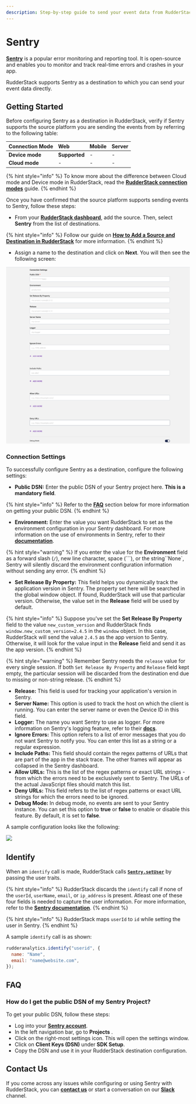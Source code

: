 ```yaml
---
description: Step-by-step guide to send your event data from RudderStack to Sentry.
---
```


# Sentry

[**Sentry**](https://sentry.io/about/) is a popular error monitoring and reporting tool. It is open-source and enables you to monitor and track real-time errors and crashes in your app.

RudderStack supports Sentry as a destination to which you can send your event data directly.

## Getting Started

Before configuring Sentry as a destination in RudderStack, verify if Sentry supports the source platform you are sending the events from by referring to the following table:

| **Connection Mode** | **Web** | **Mobile** | **Server** |
| :--- | :--- | :--- | :--- |
| **Device mode** | **Supported** | - | - |
| **Cloud mode** | - | - | - |

{% hint style="info" %}
To know more about the difference between Cloud mode and Device mode in RudderStack, read the [**RudderStack connection modes**](https://docs.rudderstack.com/get-started/rudderstack-connection-modes) guide.
{% endhint %}

Once you have confirmed that the source platform supports sending events to Sentry, follow these steps:

* From your [**RudderStack dashboard**](https://app.rudderstack.com/), add the source. Then, select **Sentry** from the list of destinations.

{% hint style="info" %}
Follow our guide on [**How to Add a Source and Destination in RudderStack**](https://docs.rudderstack.com/how-to-guides/adding-source-and-destination-rudderstack) for more information.
{% endhint %}

* Assign a name to the destination and click on **Next**. You will then see the following screen:

![Configuration Settings for Sentry](../../.gitbook/assets/sentry.png)

### Connection Settings

To successfully configure Sentry as a destination, configure the following settings:

* **Public DSN:** Enter the public DSN of your Sentry project here. **This is a mandatory field**.

{% hint style="info" %}
Refer to the [**FAQ**](sentry.md#faq) section below for more information on getting your public DSN.
{% endhint %}

* **Environment:** Enter the value you want RudderStack to set as the environment configuration in your Sentry dashboard. For more information on the use of environments in Sentry, refer to their [**documentation**](https://docs.sentry.io/product/sentry-basics/environments/#creating-environments).

{% hint style="warning" %}
If you enter the value for the **Environment** field as a forward slash \(`/`\), new line character, space \(```), or the string``None\`, Sentry will silently discard the environment configuration information without sending any error.
{% endhint %}

* **Set Release By Property:** This field helps you dynamically track the application version in Sentry. The property set here will be searched in the global window object. If found, RudderStack will use that particular version. Otherwise, the value set in the **Release** field will be used by default.

{% hint style="info" %}
Suppose you've set the **Set Release By Property** field to the value `new_custom_version` and RudderStack finds `window.new_custom_version=2.4.5` in the `window` object. In this case, RudderStack will send the value `2.4.5` as the app version to Sentry. Otherwise, it will look for the value input in the **Release** field and send it as the app version.
{% endhint %}

{% hint style="warning" %}
Remember Sentry needs the `release` value for every single session. If both `Set Release By Property` and `Release` field kept empty, the particular session will be discarded from the destination end due to missing or non-string release.
{% endhint %}

* **Release:** This field is used for tracking your application's version in Sentry.
* **Server Name:** This option is used to track the host on which the client is running. You can enter the server name or even the Device ID in this field.
* **Logger:** The name you want Sentry to use as logger. For more information on Sentry's logging feature, refer to their [**docs**](https://docs.sentry.io/platforms/python/guides/logging/).
* **Ignore Errors:** This option refers to a list of error messages that you do not want Sentry to notify you. You can enter this list as a string or a regular expression.
* **Include Paths:** This field should contain the regex patterns of URLs that are part of the app in the stack trace. The other frames will appear as collapsed in the Sentry dashboard.
* **Allow URLs:** This is the list of the regex patterns or exact URL strings - from which the errors need to be exclusively sent to Sentry. The URLs of the actual JavaScript files should match this list.
* **Deny URLs:** This field refers to the list of regex patterns or exact URL strings for which the errors need to be ignored.
* **Debug Mode:** In debug mode, no events are sent to your Sentry instance. You can set this option to **true** or **false** to enable or disable this feature. By default, it is set to **false**.

A sample configuration looks like the following:

![](https://user-images.githubusercontent.com/59817155/134350654-e0bb6539-040d-4e17-a445-e8c3dbbdbeb0.png)

## Identify

When an `identify` call is made, RudderStack calls [**`Sentry.setUser`**](https://docs.sentry.io/platforms/javascript/enriching-events/identify-user/) by passing the user traits.

{% hint style="info" %}
RudderStack discards the `identify` call if none of the `userId`, `userName`, `email`, or `ip_address` is present. Atleast one of these four fields is needed to capture the user information. For more information, refer to the [**Sentry documentation**](https://docs.sentry.io/platforms/javascript/enriching-events/identify-user/).
{% endhint %}

{% hint style="info" %}
RudderStack maps `userId` to `id` while setting the user in Sentry.
{% endhint %}

A sample `identify` call is as shown:

```javascript
rudderanalytics.identify("userid", {
  name: "Name",
  email: "name@website.com",
});
```

## FAQ

### How do I get the public DSN of my Sentry Project?

To get your public DSN, follow these steps:

* Log into your [**Sentry account**](https://sentry.io/auth/login/).
* In the left navigation bar, go to **Projects** .
* Click on the right-most settings icon. This will open the settings window.
* Click on **Client Keys \(DSN\)** under **SDK Setup**.
* Copy the DSN and use it in your RudderStack destination configuration.

## Contact Us

If you come across any issues while configuring or using Sentry with RudderStack, you can [**contact us**](mailto:docs@rudderstack.com) or start a conversation on our [**Slack**](https://resources.rudderstack.com/join-rudderstack-slack) channel.

